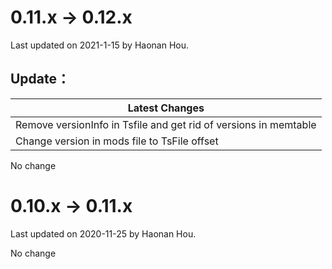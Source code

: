 <!--

    Licensed to the Apache Software Foundation (ASF) under one
    or more contributor license agreements.  See the NOTICE file
    distributed with this work for additional information
    regarding copyright ownership.  The ASF licenses this file
    to you under the Apache License, Version 2.0 (the
    "License"); you may not use this file except in compliance
    with the License.  You may obtain a copy of the License at
    
        http://www.apache.org/licenses/LICENSE-2.0
    
    Unless required by applicable law or agreed to in writing,
    software distributed under the License is distributed on an
    "AS IS" BASIS, WITHOUT WARRANTIES OR CONDITIONS OF ANY
    KIND, either express or implied.  See the License for the
    specific language governing permissions and limitations
    under the License.

-->

# 0.11.x -> 0.12.x

Last updated on 2021-1-15 by Haonan Hou.
## Update：
| Latest Changes                     |
| ---------------------------------- |
| Remove versionInfo in Tsfile and get rid of versions in memtable |
| Change version in mods file to TsFile offset |

No change

# 0.10.x -> 0.11.x

Last updated on 2020-11-25 by Haonan Hou.

No change

  